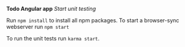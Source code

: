 **Todo Angular app**
_Start unit testing_

Run `npm install` to install all npm packages. To start a browser-sync webserver run `npm start`

To run the unit tests run `karma start`.
